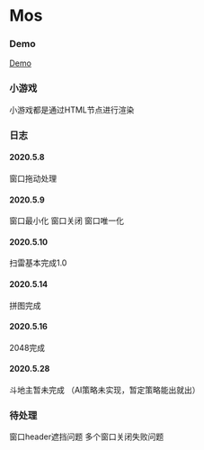 # Mos
### Demo
[Demo](http://112.74.35.246/demo7)
### 小游戏
小游戏都是通过HTML节点进行渲染
### 日志
#### 2020.5.8
窗口拖动处理
#### 2020.5.9
窗口最小化
窗口关闭
窗口唯一化
#### 2020.5.10
扫雷基本完成1.0
#### 2020.5.14
拼图完成
#### 2020.5.16
2048完成
#### 2020.5.28
斗地主暂未完成
（AI策略未实现，暂定策略能出就出）

### 待处理
窗口header遮挡问题
多个窗口关闭失败问题

